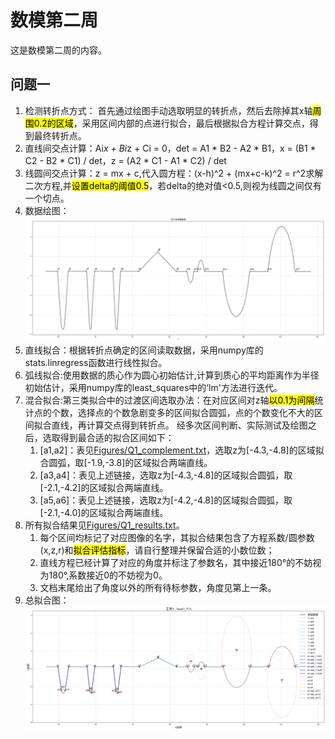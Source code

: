 # 数模第二周
这是数模第二周的内容。
## 问题一
1. 检测转折点方式： 首先通过绘图手动选取明显的转折点，然后去除掉其x轴<mark>周围0.2的区域</mark>，采用区间内部的点进行拟合，最后根据拟合方程计算交点，得到最终转折点。
2. 直线间交点计算：Ai*x + Bi*z + Ci = 0，det = A1 * B2 - A2 * B1，x = (B1 * C2 - B2 * C1) / det，z = (A2 * C1 - A1 * C2) / det
3. 线圆间交点计算：z = mx + c,代入圆方程：(x-h)^2 + (mx+c-k)^2 = r^2求解二次方程,并<mark>设置delta的阈值0.5</mark>，若delta的绝对值<0.5,则视为线圆之间仅有一个切点。
4. 数据绘图：![工件1_level.png](Figures/工件1_level.png)
5. 直线拟合：根据转折点确定的区间读取数据，采用numpy库的stats.linregress函数进行线性拟合。
6. 弧线拟合:使用数据的质心作为圆心初始估计,计算到质心的平均距离作为半径初始估计，采用numpy库的least_squares中的‘lm'方法进行迭代。 
7. 混合拟合:第三类拟合中的过渡区间选取办法：在对应区间对z轴<mark>以0.1为间隔</mark>统计点的个数，选择点的个数急剧变多的区间拟合圆弧，点的个数变化不大的区间拟合直线，再计算交点得到转折点。
   经多次区间判断、实际测试及绘图之后，选取得到最合适的拟合区间如下：
    1) [a1,a2]：表见[Figures/Q1_complement.txt](Figures/Q1_complement.txt)，选取z为[-4.3,-4.8]的区域拟合圆弧，取[-1.9,-3.8]的区域拟合两端直线。
    2) [a3,a4]：表见上述链接，选取z为[-4.3,-4.8]的区域拟合圆弧，取[-2.1,-4.2]的区域拟合两端直线。
    3) [a5,a6]：表见上述链接，选取z为[-4.2,-4.8]的区域拟合圆弧，取[-2.1,-4.0]的区域拟合两端直线。
8. 所有拟合结果见[Figures/Q1_results.txt](Figures/Q1_results.txt)。
   1) 每个区间均标记了对应图像的名字，其拟合结果包含了方程系数/圆参数(x,z,r)和<mark>拟合评估指标</mark>，请自行整理并保留合适的小数位数；  
   2) 直线方程已经计算了对应的角度并标注了参数名，其中接近180°的不妨视为180°,系数接近0的不妨视为0。
   3) 文档末尾给出了角度以外的所有待标参数，角度见第上一条。
9. 总拟合图：![工件1_level_fit.png](Figures/工件1_level_fit.png)
